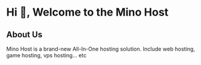# Hi 👋, Welcome to the Mino Host

## About Us

Mino Host is a brand-new All-In-One hosting solution. Include web hosting, game hosting, vps hosting... etc
